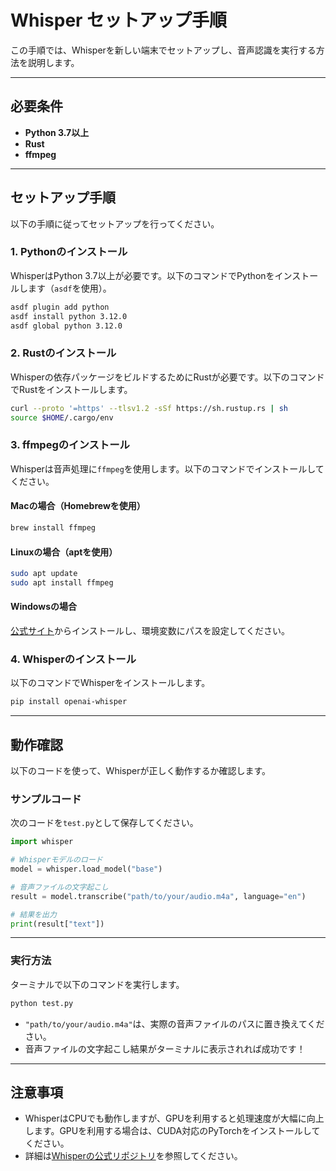 # Whisper セットアップ手順

この手順では、Whisperを新しい端末でセットアップし、音声認識を実行する方法を説明します。

---

## 必要条件

- **Python 3.7以上**
- **Rust**
- **ffmpeg**

---

## セットアップ手順

以下の手順に従ってセットアップを行ってください。

### 1. Pythonのインストール
WhisperはPython 3.7以上が必要です。以下のコマンドでPythonをインストールします（`asdf`を使用）。

```bash
asdf plugin add python
asdf install python 3.12.0
asdf global python 3.12.0
```

### 2. Rustのインストール
Whisperの依存パッケージをビルドするためにRustが必要です。以下のコマンドでRustをインストールします。

```bash
curl --proto '=https' --tlsv1.2 -sSf https://sh.rustup.rs | sh
source $HOME/.cargo/env
```

### 3. ffmpegのインストール
Whisperは音声処理に`ffmpeg`を使用します。以下のコマンドでインストールしてください。

#### Macの場合（Homebrewを使用）
```bash
brew install ffmpeg
```

#### Linuxの場合（aptを使用）
```bash
sudo apt update
sudo apt install ffmpeg
```

#### Windowsの場合
[公式サイト](https://ffmpeg.org/)からインストールし、環境変数にパスを設定してください。

### 4. Whisperのインストール
以下のコマンドでWhisperをインストールします。

```bash
pip install openai-whisper
```

---

## 動作確認

以下のコードを使って、Whisperが正しく動作するか確認します。

### サンプルコード
次のコードを`test.py`として保存してください。

```python
import whisper

# Whisperモデルのロード
model = whisper.load_model("base")

# 音声ファイルの文字起こし
result = model.transcribe("path/to/your/audio.m4a", language="en")

# 結果を出力
print(result["text"])
```

---

### 実行方法

ターミナルで以下のコマンドを実行します。

```bash
python test.py
```

- `"path/to/your/audio.m4a"`は、実際の音声ファイルのパスに置き換えてください。
- 音声ファイルの文字起こし結果がターミナルに表示されれば成功です！

---

## 注意事項

- WhisperはCPUでも動作しますが、GPUを利用すると処理速度が大幅に向上します。GPUを利用する場合は、CUDA対応のPyTorchをインストールしてください。
- 詳細は[Whisperの公式リポジトリ](https://github.com/openai/whisper)を参照してください。

